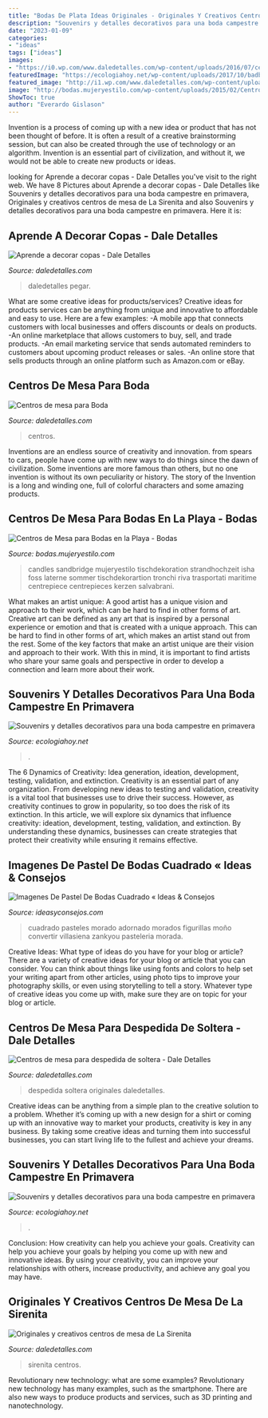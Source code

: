 ```yaml
---
title: "Bodas De Plata Ideas Originales - Originales Y Creativos Centros De Mesa De La Sirenita"
description: "Souvenirs y detalles decorativos para una boda campestre en primavera"
date: "2023-01-09"
categories:
- "ideas"
tags: ["ideas"]
images:
- "https://i0.wp.com/www.daledetalles.com/wp-content/uploads/2016/07/centro-de-mesa-para-despedida-de-soltera14.jpg"
featuredImage: "https://ecologiahoy.net/wp-content/uploads/2017/10/badbb96fdd99b15610b516daabb7255a.jpg"
featured_image: "http://i1.wp.com/www.daledetalles.com/wp-content/uploads/2016/02/boda3.jpg?resize=564%2C847"
image: "http://bodas.mujeryestilo.com/wp-content/uploads/2015/02/Centros-de-Mesa-para-Bodas-en-la-Playa-2.jpg"
ShowToc: true
author: "Everardo Gislason"
---
```



Invention is a process of coming up with a new idea or product that has not been thought of before. It is often a result of a creative brainstorming session, but can also be created through the use of technology or an algorithm. Invention is an essential part of civilization, and without it, we would not be able to create new products or ideas.

	

		
looking for Aprende a decorar copas - Dale Detalles you've visit to the right web. We have 8 Pictures about Aprende a decorar copas - Dale Detalles like Souvenirs y detalles decorativos para una boda campestre en primavera, Originales y creativos centros de mesa de La Sirenita and also Souvenirs y detalles decorativos para una boda campestre en primavera. Here it is:
		
    
## Aprende A Decorar Copas - Dale Detalles

<img loading=lazy src="https://i0.wp.com/www.daledetalles.com/wp-content/uploads/2017/06/copas-decoradas29.jpg?resize=564%2C752" onerror="this.onerror=null;this.src='https://tse3.mm.bing.net/th?id=OIP.XSIv3Y6razuoIYKEnvqkEwHaJ4&amp;pid=15.1';" alt="Aprende a decorar copas - Dale Detalles">

_Source: daledetalles.com_

>daledetalles pegar. 

	

What are some creative ideas for products/services?
Creative ideas for products services can be anything from unique and innovative to affordable and easy to use. Here are a few examples: 
-A mobile app that connects customers with local businesses and offers discounts or deals on products. 
-An online marketplace that allows customers to buy, sell, and trade products. 
-An email marketing service that sends automated reminders to customers about upcoming product releases or sales. 
-An online store that sells products through an online platform such as Amazon.com or eBay.

    
## Centros De Mesa Para Boda

<img loading=lazy src="http://i1.wp.com/www.daledetalles.com/wp-content/uploads/2016/02/boda3.jpg?resize=564%2C847" onerror="this.onerror=null;this.src='https://tse1.mm.bing.net/th?id=OIP.GEav5BHm2eeypOz3ptsBagHaLH&amp;pid=15.1';" alt="Centros de mesa para Boda">

_Source: daledetalles.com_

>centros. 

	

Inventions are an endless source of creativity and innovation. from spears to cars, people have come up with new ways to do things since the dawn of civilization. Some inventions are more famous than others, but no one invention is without its own peculiarity or history. The story of the Invention is a long and winding one, full of colorful characters and some amazing products.

    
## Centros De Mesa Para Bodas En La Playa - Bodas

<img loading=lazy src="http://bodas.mujeryestilo.com/wp-content/uploads/2015/02/Centros-de-Mesa-para-Bodas-en-la-Playa-2.jpg" onerror="this.onerror=null;this.src='https://tse1.mm.bing.net/th?id=OIP.Qqq9x262SYrp9DMe-_c7qQHaLH&amp;pid=15.1';" alt="Centros de Mesa para Bodas en la Playa - Bodas">

_Source: bodas.mujeryestilo.com_

>candles sandbridge mujeryestilo tischdekoration strandhochzeit isha foss laterne sommer tischdekorartion tronchi riva trasportati maritime centrepiece centrepieces kerzen salvabrani. 

	

What makes an artist unique: A good artist has a unique vision and approach to their work, which can be hard to find in other forms of art.
Creative art can be defined as any art that is inspired by a personal experience or emotion and that is created with a unique approach. This can be hard to find in other forms of art, which makes an artist stand out from the rest. Some of the key factors that make an artist unique are their vision and approach to their work. With this in mind, it is important to find artists who share your same goals and perspective in order to develop a connection and learn more about their work.

    
## Souvenirs Y Detalles Decorativos Para Una Boda Campestre En Primavera

<img loading=lazy src="https://ecologiahoy.net/wp-content/uploads/2017/10/badbb96fdd99b15610b516daabb7255a.jpg" onerror="this.onerror=null;this.src='https://tse2.mm.bing.net/th?id=OIP.utu5b92ZsVYQtRbaq7clWgHaPh&amp;pid=15.1';" alt="Souvenirs y detalles decorativos para una boda campestre en primavera">

_Source: ecologiahoy.net_

>. 

	

The 6 Dynamics of Creativity: Idea generation, ideation, development, testing, validation, and extinction.
Creativity is an essential part of any organization. From developing new ideas to testing and validation, creativity is a vital tool that businesses use to drive their success. However, as creativity continues to grow in popularity, so too does the risk of its extinction. In this article, we will explore six dynamics that influence creativity: ideation, development, testing, validation, and extinction. By understanding these dynamics, businesses can create strategies that protect their creativity while ensuring it remains effective.

    
## Imagenes De Pastel De Bodas Cuadrado « Ideas &amp; Consejos

<img loading=lazy src="http://www.ideasyconsejos.com/wp-content/uploads/2012/08/pastel-de-bodas-5.jpg" onerror="this.onerror=null;this.src='https://tse2.mm.bing.net/th?id=OIP.uvbS0YjvCobMF405xzLcHwHaKX&amp;pid=15.1';" alt="Imagenes De Pastel De Bodas Cuadrado « Ideas &amp; Consejos">

_Source: ideasyconsejos.com_

>cuadrado pasteles morado adornado morados figurillas moño convertir villasiena zankyou pasteleria morada. 

	

Creative Ideas: What type of ideas do you have for your blog or article?
There are a variety of creative ideas for your blog or article that you can consider. You can think about things like using fonts and colors to help set your writing apart from other articles, using photo tips to improve your photography skills, or even using storytelling to tell a story. Whatever type of creative ideas you come up with, make sure they are on topic for your blog or article.

    
## Centros De Mesa Para Despedida De Soltera - Dale Detalles

<img loading=lazy src="https://i0.wp.com/www.daledetalles.com/wp-content/uploads/2016/07/centro-de-mesa-para-despedida-de-soltera14.jpg" onerror="this.onerror=null;this.src='https://tse1.mm.bing.net/th?id=OIP.DKXl-O1reZTGaluwzKGEzAHaJ4&amp;pid=15.1';" alt="Centros de mesa para despedida de soltera - Dale Detalles">

_Source: daledetalles.com_

>despedida soltera originales daledetalles. 

	

Creative ideas can be anything from a simple plan to the creative solution to a problem. Whether it’s coming up with a new design for a shirt or coming up with an innovative way to market your products, creativity is key in any business. By taking some creative ideas and turning them into successful businesses, you can start living life to the fullest and achieve your dreams.

    
## Souvenirs Y Detalles Decorativos Para Una Boda Campestre En Primavera

<img loading=lazy src="http://ecologiahoy.net/wp-content/uploads/2017/10/e3a84927963bb8c4b04dbd2558a02e48.jpg" onerror="this.onerror=null;this.src='https://tse1.mm.bing.net/th?id=OIP.46hJJ5Y7uMSwTb0lWKAuSAHaLH&amp;pid=15.1';" alt="Souvenirs y detalles decorativos para una boda campestre en primavera">

_Source: ecologiahoy.net_

>. 

	

Conclusion: How creativity can help you achieve your goals.
Creativity can help you achieve your goals by helping you come up with new and innovative ideas. By using your creativity, you can improve your relationships with others, increase productivity, and achieve any goal you may have.

    
## Originales Y Creativos Centros De Mesa De La Sirenita

<img loading=lazy src="http://i1.wp.com/www.daledetalles.com/wp-content/uploads/2016/08/centro-de-mesa-sirenita4.jpg" onerror="this.onerror=null;this.src='https://tse3.mm.bing.net/th?id=OIP.bar4mmDOklOmjht9B3P4iwAAAA&amp;pid=15.1';" alt="Originales y creativos centros de mesa de La Sirenita">

_Source: daledetalles.com_

>sirenita centros. 

	

Revolutionary new technology: what are some examples?
Revolutionary new technology has many examples, such as the smartphone. There are also new ways to produce products and services, such as 3D printing and nanotechnology.

